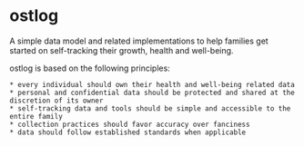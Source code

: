 # ostlog
A simple data model and related implementations to help families get started on self-tracking their growth, health and well-being. 

ostlog is based on the following principles:

	* every individual should own their health and well-being related data
	* personal and confidential data should be protected and shared at the discretion of its owner 
	* self-tracking data and tools should be simple and accessible to the entire family 
	* collection practices should favor accuracy over fanciness  
	* data should follow established standards when applicable 

